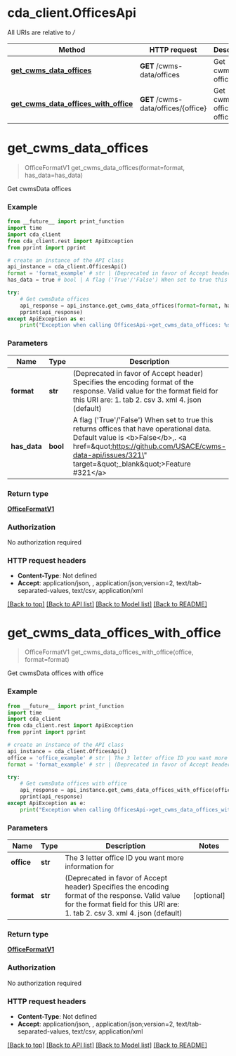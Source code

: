 # cda_client.OfficesApi

All URIs are relative to */*

Method | HTTP request | Description
------------- | ------------- | -------------
[**get_cwms_data_offices**](OfficesApi.md#get_cwms_data_offices) | **GET** /cwms-data/offices | Get cwmsData offices
[**get_cwms_data_offices_with_office**](OfficesApi.md#get_cwms_data_offices_with_office) | **GET** /cwms-data/offices/{office} | Get cwmsData offices with office

# **get_cwms_data_offices**
> OfficeFormatV1 get_cwms_data_offices(format=format, has_data=has_data)

Get cwmsData offices

### Example
```python
from __future__ import print_function
import time
import cda_client
from cda_client.rest import ApiException
from pprint import pprint

# create an instance of the API class
api_instance = cda_client.OfficesApi()
format = 'format_example' # str | (Deprecated in favor of Accept header) Specifies the encoding format of the response. Valid value for the format field for this URI are:  1. tab  2. csv   3. xml  4. json (default) (optional)
has_data = true # bool | A flag ('True'/'False') When set to true this returns offices that have operational data. Default value is <b>False</b>,. <a href=\"https://github.com/USACE/cwms-data-api/issues/321\" target=\"_blank\">Feature #321</a> (optional)

try:
    # Get cwmsData offices
    api_response = api_instance.get_cwms_data_offices(format=format, has_data=has_data)
    pprint(api_response)
except ApiException as e:
    print("Exception when calling OfficesApi->get_cwms_data_offices: %s\n" % e)
```

### Parameters

Name | Type | Description  | Notes
------------- | ------------- | ------------- | -------------
 **format** | **str**| (Deprecated in favor of Accept header) Specifies the encoding format of the response. Valid value for the format field for this URI are:  1. tab  2. csv   3. xml  4. json (default) | [optional] 
 **has_data** | **bool**| A flag (&#x27;True&#x27;/&#x27;False&#x27;) When set to true this returns offices that have operational data. Default value is &lt;b&gt;False&lt;/b&gt;,. &lt;a href&#x3D;\&quot;https://github.com/USACE/cwms-data-api/issues/321\&quot; target&#x3D;\&quot;_blank\&quot;&gt;Feature #321&lt;/a&gt; | [optional] 

### Return type

[**OfficeFormatV1**](OfficeFormatV1.md)

### Authorization

No authorization required

### HTTP request headers

 - **Content-Type**: Not defined
 - **Accept**: application/json, , application/json;version=2, text/tab-separated-values, text/csv, application/xml

[[Back to top]](#) [[Back to API list]](../README.md#documentation-for-api-endpoints) [[Back to Model list]](../README.md#documentation-for-models) [[Back to README]](../README.md)

# **get_cwms_data_offices_with_office**
> OfficeFormatV1 get_cwms_data_offices_with_office(office, format=format)

Get cwmsData offices with office

### Example
```python
from __future__ import print_function
import time
import cda_client
from cda_client.rest import ApiException
from pprint import pprint

# create an instance of the API class
api_instance = cda_client.OfficesApi()
office = 'office_example' # str | The 3 letter office ID you want more information for
format = 'format_example' # str | (Deprecated in favor of Accept header) Specifies the encoding format of the response. Valid value for the format field for this URI are:  1. tab  2. csv   3. xml  4. json (default) (optional)

try:
    # Get cwmsData offices with office
    api_response = api_instance.get_cwms_data_offices_with_office(office, format=format)
    pprint(api_response)
except ApiException as e:
    print("Exception when calling OfficesApi->get_cwms_data_offices_with_office: %s\n" % e)
```

### Parameters

Name | Type | Description  | Notes
------------- | ------------- | ------------- | -------------
 **office** | **str**| The 3 letter office ID you want more information for | 
 **format** | **str**| (Deprecated in favor of Accept header) Specifies the encoding format of the response. Valid value for the format field for this URI are:  1. tab  2. csv   3. xml  4. json (default) | [optional] 

### Return type

[**OfficeFormatV1**](OfficeFormatV1.md)

### Authorization

No authorization required

### HTTP request headers

 - **Content-Type**: Not defined
 - **Accept**: application/json, , application/json;version=2, text/tab-separated-values, text/csv, application/xml

[[Back to top]](#) [[Back to API list]](../README.md#documentation-for-api-endpoints) [[Back to Model list]](../README.md#documentation-for-models) [[Back to README]](../README.md)

